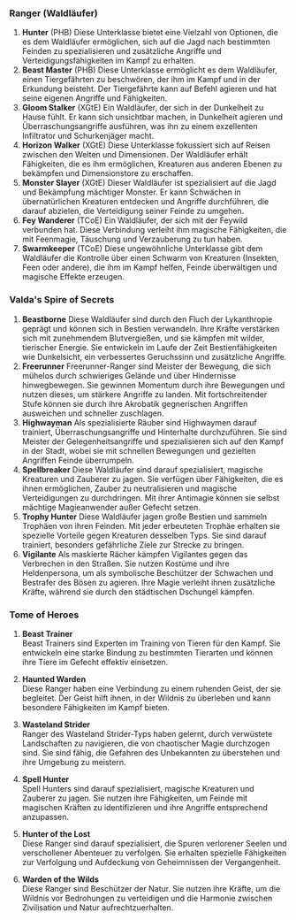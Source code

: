 
### **Ranger (Waldläufer)**

1. **Hunter** (PHB)
   Diese Unterklasse bietet eine Vielzahl von Optionen, die es dem Waldläufer ermöglichen, sich auf die Jagd nach bestimmten Feinden zu spezialisieren und zusätzliche Angriffe und Verteidigungsfähigkeiten im Kampf zu erhalten.
    <br/>
2. **Beast Master** (PHB)
   Diese Unterklasse ermöglicht es dem Waldläufer, einen Tiergefährten zu beschwören, der ihm im Kampf und in der Erkundung beisteht. Der Tiergefährte kann auf Befehl agieren und hat seine eigenen Angriffe und Fähigkeiten.
    <br/>
3. **Gloom Stalker** (XGtE)
   Ein Waldläufer, der sich in der Dunkelheit zu Hause fühlt. Er kann sich unsichtbar machen, in Dunkelheit agieren und Überraschungsangriffe ausführen, was ihn zu einem exzellenten Infiltrator und Schurkenjäger macht.
    <br/>
4. **Horizon Walker** (XGtE)
   Diese Unterklasse fokussiert sich auf Reisen zwischen den Welten und Dimensionen. Der Waldläufer erhält Fähigkeiten, die es ihm ermöglichen, Kreaturen aus anderen Ebenen zu bekämpfen und Dimensionstore zu erschaffen.
    <br/>
5. **Monster Slayer** (XGtE)
   Dieser Waldläufer ist spezialisiert auf die Jagd und Bekämpfung mächtiger Monster. Er kann Schwächen in übernatürlichen Kreaturen entdecken und Angriffe durchführen, die darauf abzielen, die Verteidigung seiner Feinde zu umgehen.
    <br/>
6. **Fey Wanderer** (TCoE)
   Ein Waldläufer, der sich mit der Feywild verbunden hat. Diese Verbindung verleiht ihm magische Fähigkeiten, die mit Feenmagie, Täuschung und Verzauberung zu tun haben.
    <br/>
7. **Swarmkeeper** (TCoE)
   Diese ungewöhnliche Unterklasse gibt dem Waldläufer die Kontrolle über einen Schwarm von Kreaturen (Insekten, Feen oder andere), die ihm im Kampf helfen, Feinde überwältigen und magische Effekte erzeugen.
    <br/>


### **Valda's Spire of Secrets**

1. **Beastborne** Diese Waldläufer sind durch den Fluch der Lykanthropie geprägt und können sich in Bestien verwandeln. Ihre Kräfte verstärken sich mit zunehmendem Blutvergießen, und sie kämpfen mit wilder, tierischer Energie. Sie entwickeln im Laufe der Zeit Bestienfähigkeiten wie Dunkelsicht, ein verbessertes Geruchssinn und zusätzliche Angriffe.
    <br/>
2. **Freerunner** Freerunner-Ranger sind Meister der Bewegung, die sich mühelos durch schwieriges Gelände und über Hindernisse hinwegbewegen. Sie gewinnen Momentum durch ihre Bewegungen und nutzen dieses, um stärkere Angriffe zu landen. Mit fortschreitender Stufe können sie durch ihre Akrobatik gegnerischen Angriffen ausweichen und schneller zuschlagen.
    <br/>
3. **Highwayman** Als spezialisierte Räuber sind Highwaymen darauf trainiert, Überraschungsangriffe und Hinterhalte durchzuführen. Sie sind Meister der Gelegenheitsangriffe und spezialisieren sich auf den Kampf in der Stadt, wobei sie mit schnellen Bewegungen und gezielten Angriffen Feinde überrumpeln.
    <br/>
4. **Spellbreaker** Diese Waldläufer sind darauf spezialisiert, magische Kreaturen und Zauberer zu jagen. Sie verfügen über Fähigkeiten, die es ihnen ermöglichen, Zauber zu neutralisieren und magische Verteidigungen zu durchdringen. Mit ihrer Antimagie können sie selbst mächtige Magieanwender außer Gefecht setzen.
    <br/>
5. **Trophy Hunter** Diese Waldläufer jagen große Bestien und sammeln Trophäen von ihren Feinden. Mit jeder erbeuteten Trophäe erhalten sie spezielle Vorteile gegen Kreaturen desselben Typs. Sie sind darauf trainiert, besonders gefährliche Ziele zur Strecke zu bringen.
    <br/>
6. **Vigilante** Als maskierte Rächer kämpfen Vigilantes gegen das Verbrechen in den Straßen. Sie nutzen Kostüme und ihre Heldenpersona, um als symbolische Beschützer der Schwachen und Bestrafer des Bösen zu agieren. Ihre Magie verleiht ihnen zusätzliche Kräfte, während sie durch den städtischen Dschungel kämpfen.


### **Tome of Heroes**

1. **Beast Trainer**  
    Beast Trainers sind Experten im Training von Tieren für den Kampf. Sie entwickeln eine starke Bindung zu bestimmten Tierarten und können ihre Tiere im Gefecht effektiv einsetzen.<br/>
    
2. **Haunted Warden**  
    Diese Ranger haben eine Verbindung zu einem ruhenden Geist, der sie begleitet. Der Geist hilft ihnen, in der Wildnis zu überleben und kann besondere Fähigkeiten im Kampf bieten.<br/>
    
3. **Wasteland Strider**  
    Ranger des Wasteland Strider-Typs haben gelernt, durch verwüstete Landschaften zu navigieren, die von chaotischer Magie durchzogen sind. Sie sind fähig, die Gefahren des Unbekannten zu überstehen und ihre Umgebung zu meistern.<br/>
    
4. **Spell Hunter**  
    Spell Hunters sind darauf spezialisiert, magische Kreaturen und Zauberer zu jagen. Sie nutzen ihre Fähigkeiten, um Feinde mit magischen Kräften zu identifizieren und ihre Angriffe entsprechend anzupassen.<br/>
    
5. **Hunter of the Lost**  
    Diese Ranger sind darauf spezialisiert, die Spuren verlorener Seelen und verschollener Abenteuer zu verfolgen. Sie erhalten spezielle Fähigkeiten zur Verfolgung und Aufdeckung von Geheimnissen der Vergangenheit.<br/>
    
6. **Warden of the Wilds**  
    Diese Ranger sind Beschützer der Natur. Sie nutzen ihre Kräfte, um die Wildnis vor Bedrohungen zu verteidigen und die Harmonie zwischen Zivilisation und Natur aufrechtzuerhalten.<br/>